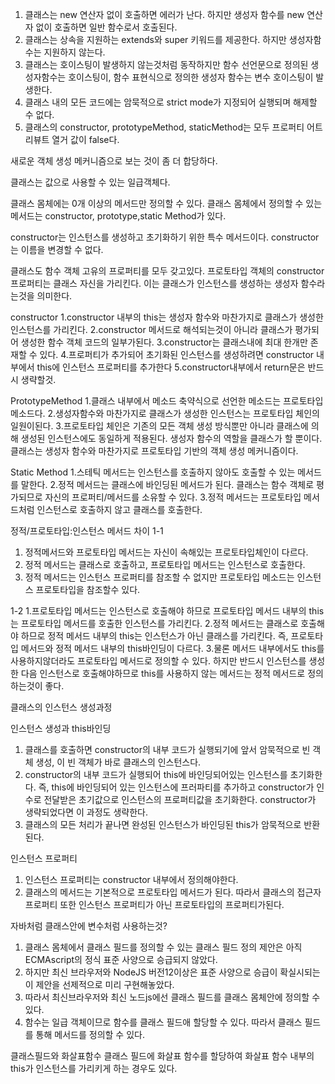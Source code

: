 1. 클래스는 new 연산자 없이 호출하면 에러가 난다. 하지만 생성자 함수를 new 연산자 없이 호출하면 일반 함수로서 호출된다.
2. 클래스는 상속을 지원하는 extends와 super 키워드를 제공한다. 하지만 생성자함수는 지원하지 않는다.
3. 클래스는 호이스팅이 발생하지 않는것처럼 동작하지만 함수 선언문으로 정의된 생성자함수는 호이스팅이, 함수 표현식으로 정의한 생성자 함수는 변수 호이스팅이 발생한다.
4. 클래스 내의 모든 코드에는 암묵적으로 strict mode가 지정되어 실행되며 해제할 수 없다.
5. 클래스의 constructor, prototypeMethod, staticMethod는 모두 프로퍼티 어트리뷰트 열거 값이 false다.

새로운 객체 생성 메커니즘으로 보는 것이 좀 더 합당하다.

클래스는 값으로 사용할 수 있는 일급객체다.

클래스 몸체에는 0개 이상의 메서드만 정의할 수 있다.
클래스 몸체에서 정의할 수 있는 메서드는 constructor, prototype,static Method가 있다.

constructor는 인스턴스를 생성하고 초기화하기 위한 특수 메서드이다.
constructor는 이름을 변경할 수 없다.

클래스도 함수 객체 고유의 프로퍼티를 모두 갖고있다.
프로토타입 객체의 constructor 프로퍼티는 클래스 자신을 가리킨다.
이는 클래스가 인스턴스를 생성하는 생성자 함수라는것을 의미한다.

constructor 
1.constructor 내부의 this는 생성자 함수와 마찬가지로 클래스가 생성한 인스턴스를 가리킨다.
2.constructor 메서드로 해석되는것이 아니라 클래스가 평가되어 생성한 함수 객체 코드의 일부가된다.
3.constructor는 클래스내에 최대 한개만 존재할 수 있다.
4.프로퍼티가 추가되어 초기화된 인스턴스를 생성하려면 constructor 내부에서 this에 인스턴스 프로퍼티를 추가한다
5.constructor내부에서 return문은 반드시 생략할것.

PrototypeMethod
1.클래스 내부에서 메소드 축약식으로 선언한 메소드는 프로토타입 메소드다.
2.생성자함수와 마찬가지로 클래스가 생성한 인스턴스는 프로토타입 체인의 일원이된다.
3.프로토타입 체인은 기존의 모든 객체 생성 방식뿐만 아니라 클래스에 의해 생성된 인스턴스에도 동일하게 적용된다. 생성자 함수의 역할을 클래스가 할 뿐이다.
클래스는 생성자 함수와 마찬가지로 프로토타입 기반의 객체 생성 메커니즘이다.

Static Method
1.스테틱 메서드는 인스턴스를 호출하지 않아도 호출할 수 있는 메서드를 말한다.
2.정적 메서드는 클래스에 바인딩된 메서드가 된다. 클래스는 함수 객체로 평가되므로 자신의 프로퍼티/메서드를 소유할 수 있다.
3.정적 메서드는 프로토타입 메서드처럼 인스턴스로 호출하지 않고 클래스를 호출한다.

정적/프로토타입:인스턴스 메서드 차이
1-1
1. 정적메서드와 프로토타입 메서드는 자신이 속해있는 프로토타입체인이 다르다.
2. 정적 메서드는 클래스로 호출하고, 프로토타입 메서드는 인스턴스로 호출한다.
3. 정적 메서드는 인스턴스 프로퍼티를 참조할 수 없지만 프로토타입 메소드는 인스턴스 프로토타입을 참조할수 있다.

1-2
1.프로토타입 메서드는 인스턴스로 호출해야 하므로 프로토타입 메서드 내부의 this는 프로토타입 메서드를 호출한 인스턴스를 가리킨다.
2.정적 메서드는 클래스로 호출해야 하므로 정적 메서드 내부의 this는 인스턴스가 아닌 클래스를 가리킨다. 즉, 프로토타입 메서드와 정적 메서드 내부의 this바인딩이 다르다.
3.물론 메서드 내부에서도 this를 사용하지않더라도 프로토타입 메서드로 정의할 수 있다. 하지만 반드시 인스턴스를 생성한 다음 인스턴스로 호출해야하므로 
this를 사용하지 않는 메서드는 정적 메서드로 정의하는것이 좋다.

클래스의 인스턴스 생성과정

인스턴스 생성과 this바인딩
1. 클래스를 호출하면 constructor의 내부 코드가 실행되기에 앞서 암묵적으로 빈 객체 생성, 이 빈 객체가 바로 클래스의 인스턴스다.
2. constructor의 내부 코드가 실행되어 this에 바인딩되어있는 인스턴스를 초기화한다. 즉, this에 바인딩되어 있는 인스턴스에 프러파티를 추가하고 constructor가 인수로 전달받은 초기값으로 인스턴스의 프로퍼티값을 초기화한다. constructor가 생략되었다면 이 과정도 생략한다.
3. 클래스의 모든 처리가 끝나면 완성된 인스턴스가 바인딩된 this가 암묵적으로 반환된다.

인스턴스 프로퍼티
1. 인스턴스 프로퍼티는 constructor 내부에서 정의해야한다.
2. 클래스의 메서드는 기본적으로 프로토타입 메서드가 된다. 따라서 클래스의 접근자 프로퍼티 또한 인스턴스 프로퍼티가 아닌 프로토타입의 프로퍼티가된다.

자바처럼 클래스안에 변수처럼 사용하는것?
1. 클래스 몸체에서 클래스 필드를 정의할 수 있는 클래스 필드 정의 제안은 아직 ECMAscript의 정식 표준 사양으로 승급되지 않았다.
2. 하지만 최신 브라우저와 NodeJS 버전12이상은 표준 사양으로 승급이 확실시되는 이 제안을 선제적으로 미리 구현해놓았다. 
3. 따라서 최신브라우저와 최신 노드js에선 클래스 필드를 클래스 몸체안에 정의할 수 있다.
4. 함수는 일급 객체이므로 함수를 클래스 필드애 할당할 수 있다. 따라서 클래스 필드를 통해 메서드를 정의할 수 있다.

클래스필드와 화살표함수
  클래스 필드에 화살표 함수를 할당하여 화살표  함수 내부의 this가 인스턴스를 가리키게 하는 경우도 있다.


